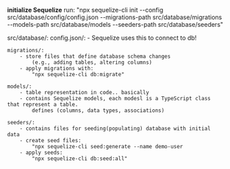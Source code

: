 **initialize Sequelize**
run:
    "npx sequelize-cli init --config src/database/config/config.json --migrations-path src/database/migrations --models-path src/database/models --seeders-path src/database/seeders"


src/database/:
    config.json/:
        - Sequelize uses this to connect to db!

    migrations/:
        - store files that define database schema changes
            (e.g., adding tables, altering columns)
        - apply migrations with:
            "npx sequelize-cli db:migrate"
    
    models/:
        - table representation in code.. basically
        - contains Sequelize models, each modesl is a TypeScript class that represent a table.
            defines (columns, data types, associations)
    
    seeders/: 
        - contains files for seeding(populating) database with initial data
        - create seed files:
            "npx sequelize-cli seed:generate --name demo-user
        - apply seeds: 
            "npx sequelize-cli db:seed:all"